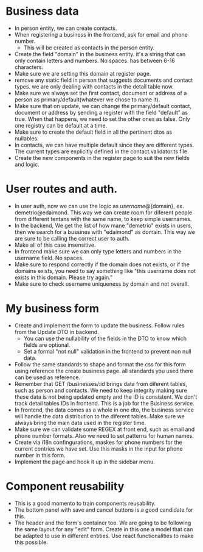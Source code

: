 # Business data
- In person entity, we can create contacts.
- When registering a business in the frontend, ask for email and phone number.
    - This will be created as contacts in the person entity.
- Create the field "domain" in the business entity. it's a string that can only contain letters and numbers. No spaces. has between 6-16 characters.
- Make sure we are setting this domain at register page.
- remove any static field in person that suggests documents and contact types. we are only dealing with contacts in the detail table now.
- Make sure we always set the first contact, document or address of a person as primary/default(whatever we chose to name it).
- Make sure that on update, we can change the primary/default contact, document or address by sending a register with the field "default" as true. When that happens, we need to set the other ones as false. Only one registry can be default at a time.
- Make sure to create the default field in all the pertinent dtos as nullables.
- In contacts, we can have multiple default since they are different types. The current types are explicitly defined in the contact.validator.ts file.
- Create the new components in the register page to suit the new fields and logic.

# User routes and auth.
- In user auth, now we can use the logic as ${username}@${domain}, ex. demetrio@edaimond. This way we can create room for diferent people from different tentans with the same name, to keep simple usernames.
- In the backend, We get the list of how mane "demetrio" exists in users, then we search for a bussines with "edaimond" as domain. This way we are sure to be calling the correct user to auth.
- Make all of this case insensitive.
- In frontend make sure we can only type letters and numbers in the username field. No spaces.
- Make sure to respond correctly if the domain does not exists, or if the domains exists, you need to say something like "this username does not exists in this domain. Please try again."
- Make sure to check username uniqueness by domain and not overall.

# My business form
- Create and implement the form to update the business. Follow rules from the Update DTO in backend.
    - You can use the nullability of the fields in the DTO to know which fields are optional.
    - Set a formal "not null" validation in the frontend to prevent non null data.
- Follow the same standards to shape and format the css for this form using reference the create business page. all standards you used there can be used as reference.
- Remember that GET /businesses/:id brings data from diferent tables, such as person and contacts. We need to keep integrity making sure these data is not being updated empty and the ID is consistent. We don't track detail tables IDs in frontend. This is a job for the Business service.
- In frontend, the data comes as a whole in one dto, the business service will handle the data distribution to the diferent tables. Make sure we always bring the main data used in the register time.
- Make sure we can validate some REGEX at front end, such as email and phone number formats. Also we need to set patterns for human names.
- Create via i18n confingurations, maskes for phone numbers for the current contries we have set. Use this masks in the input for phone number in this form.
- Implement the page and hook it up in the sidebar menu.

# Component reusability
- This is a good momento to train components reusability.
- The bottom panel with save and cancel buttons is a good candidate for this.
- The header and the form's container too. We are going to be following the same layout for any "edit" form. Create in this one a model that can be adapted to use in different entities. Use react functionalities to make this possible.